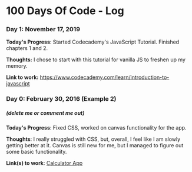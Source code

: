 # 100 Days Of Code - Log

### Day 1: November 17, 2019

**Today's Progress**: Started Codecademy's JavaScript Tutorial. Finished chapters 1 and 2.

**Thoughts:** I chose to start with this tutorial for vanilla JS to freshen up my memory.

**Link to work:** https://www.codecademy.com/learn/introduction-to-javascript

### Day 0: February 30, 2016 (Example 2)
##### (delete me or comment me out)

**Today's Progress**: Fixed CSS, worked on canvas functionality for the app.

**Thoughts**: I really struggled with CSS, but, overall, I feel like I am slowly getting better at it. Canvas is still new for me, but I managed to figure out some basic functionality.

**Link(s) to work**: [Calculator App](http://www.example.com)


